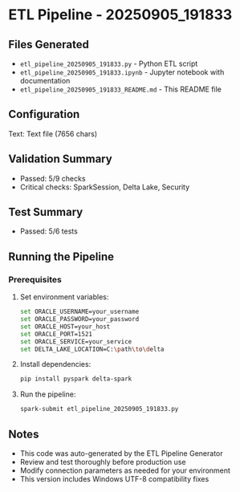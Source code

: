 # ETL Pipeline - 20250905_191833

## Files Generated
- `etl_pipeline_20250905_191833.py` - Python ETL script
- `etl_pipeline_20250905_191833.ipynb` - Jupyter notebook with documentation
- `etl_pipeline_20250905_191833_README.md` - This README file

## Configuration
Text: Text file (7656 chars)

## Validation Summary
- Passed: 5/9 checks
- Critical checks: SparkSession, Delta Lake, Security

## Test Summary
- Passed: 5/6 tests

## Running the Pipeline

### Prerequisites
1. Set environment variables:
   ```bash
   set ORACLE_USERNAME=your_username
   set ORACLE_PASSWORD=your_password
   set ORACLE_HOST=your_host
   set ORACLE_PORT=1521
   set ORACLE_SERVICE=your_service
   set DELTA_LAKE_LOCATION=C:\path\to\delta
   ```

2. Install dependencies:
   ```bash
   pip install pyspark delta-spark
   ```

3. Run the pipeline:
   ```bash
   spark-submit etl_pipeline_20250905_191833.py
   ```

## Notes
- This code was auto-generated by the ETL Pipeline Generator
- Review and test thoroughly before production use
- Modify connection parameters as needed for your environment
- This version includes Windows UTF-8 compatibility fixes
